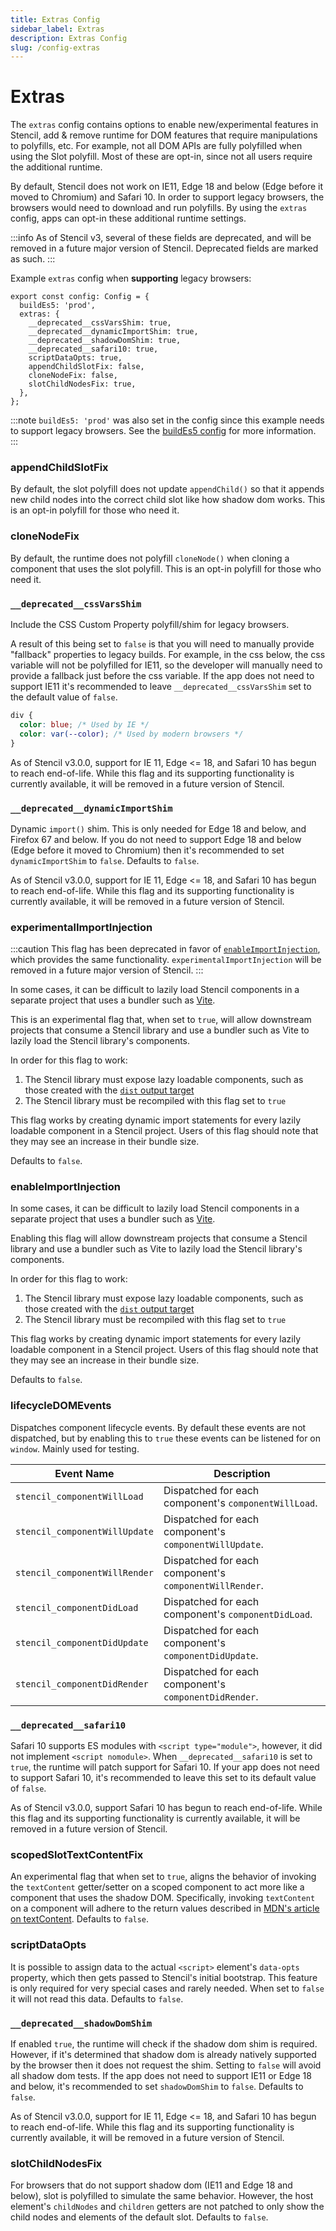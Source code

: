 ```yaml
---
title: Extras Config
sidebar_label: Extras
description: Extras Config
slug: /config-extras
---
```


# Extras

The `extras` config contains options to enable new/experimental features in
Stencil, add & remove runtime for DOM features that require manipulations to
polyfills, etc. For example, not all DOM APIs are fully polyfilled when using
the Slot polyfill. Most of these are opt-in, since not all users require the
additional runtime.

By default, Stencil does not work on IE11, Edge 18 and below (Edge before it
moved to Chromium) and Safari 10. In order to support legacy browsers, the
browsers would need to download and run polyfills. By using the `extras`
config, apps can opt-in these additional runtime settings.

:::info
As of Stencil v3, several of these fields are deprecated, and will be removed in a future major version of Stencil.
Deprecated fields are marked as such.
:::

Example `extras` config when **supporting** legacy browsers:

```tsx
export const config: Config = {
  buildEs5: 'prod',
  extras: {
    __deprecated__cssVarsShim: true,
    __deprecated__dynamicImportShim: true,
    __deprecated__shadowDomShim: true,
    __deprecated__safari10: true,
    scriptDataOpts: true,
    appendChildSlotFix: false,
    cloneNodeFix: false,
    slotChildNodesFix: true,
  },
};
```

:::note
`buildEs5: 'prod'` was also set in the config since this example needs to support legacy browsers. See the [buildEs5 config](./01-overview.md#buildes5) for more information.
:::

### appendChildSlotFix

By default, the slot polyfill does not update `appendChild()` so that it appends new child nodes into the correct child slot like how shadow dom works. This is an opt-in polyfill for those who need it.

### cloneNodeFix

By default, the runtime does not polyfill `cloneNode()` when cloning a component that uses the slot polyfill. This is an opt-in polyfill for those who need it.

### `__deprecated__cssVarsShim`

Include the CSS Custom Property polyfill/shim for legacy browsers.

A result of this being set to `false` is that you will need to manually provide
"fallback" properties to legacy builds. For example, in the css below, the css
variable will not be polyfilled for IE11, so the developer will manually need
to provide a fallback just before the css variable. If the app does not need to
support IE11 it's recommended to leave `__deprecated__cssVarsShim` set to the
default value of `false`.

```css
div {
  color: blue; /* Used by IE */
  color: var(--color); /* Used by modern browsers */
}
```

As of Stencil v3.0.0, support for IE 11, Edge <= 18, and Safari 10 has begun to
reach end-of-life. While this flag and its supporting functionality is
currently available, it will be removed in a future version of Stencil.

### `__deprecated__dynamicImportShim`

Dynamic `import()` shim. This is only needed for Edge 18 and below, and Firefox
67 and below. If you do not need to support Edge 18 and below (Edge before it
moved to Chromium) then it's recommended to set `dynamicImportShim` to `false`.
Defaults to `false`.

As of Stencil v3.0.0, support for IE 11, Edge <= 18, and Safari 10 has begun to
reach end-of-life. While this flag and its supporting functionality is
currently available, it will be removed in a future version of Stencil.

### experimentalImportInjection

:::caution
This flag has been deprecated in favor of [`enableImportInjection`](#enableimportinjection), which provides the same
functionality. `experimentalImportInjection` will be removed in a future major version of Stencil.
:::

In some cases, it can be difficult to lazily load Stencil components in a separate project that uses a bundler such as
[Vite](https://vitejs.dev/).

This is an experimental flag that, when set to `true`, will allow downstream projects that consume a Stencil library
and use a bundler such as Vite to lazily load the Stencil library's components.

In order for this flag to work:

1. The Stencil library must expose lazy loadable components, such as those created with the
   [`dist` output target](../output-targets/dist.md)
2. The Stencil library must be recompiled with this flag set to `true`

This flag works by creating dynamic import statements for every lazily loadable component in a Stencil project.
Users of this flag should note that they may see an increase in their bundle size.

Defaults to `false`.

### enableImportInjection

In some cases, it can be difficult to lazily load Stencil components in a separate project that uses a bundler such as
[Vite](https://vitejs.dev/).

Enabling this flag will allow downstream projects that consume a Stencil library and use a bundler such as Vite to lazily load the Stencil library's components.

In order for this flag to work:

1. The Stencil library must expose lazy loadable components, such as those created with the
   [`dist` output target](../output-targets/dist.md)
2. The Stencil library must be recompiled with this flag set to `true`

This flag works by creating dynamic import statements for every lazily loadable component in a Stencil project.
Users of this flag should note that they may see an increase in their bundle size.

Defaults to `false`.

### lifecycleDOMEvents

Dispatches component lifecycle events. By default these events are not dispatched, but by enabling this to `true` these events can be listened for on `window`. Mainly used for testing.

| Event Name                    | Description                                            |
| ----------------------------- | ------------------------------------------------------ |
| `stencil_componentWillLoad`   | Dispatched for each component's `componentWillLoad`.   |
| `stencil_componentWillUpdate` | Dispatched for each component's `componentWillUpdate`. |
| `stencil_componentWillRender` | Dispatched for each component's `componentWillRender`. |
| `stencil_componentDidLoad`    | Dispatched for each component's `componentDidLoad`.    |
| `stencil_componentDidUpdate`  | Dispatched for each component's `componentDidUpdate`.  |
| `stencil_componentDidRender`  | Dispatched for each component's `componentDidRender`.  |

### `__deprecated__safari10`

Safari 10 supports ES modules with `<script type="module">`, however, it did
not implement `<script nomodule>`. When `__deprecated__safari10` is set to
`true`, the runtime will patch support for Safari 10. If your app does not need
to support Safari 10, it's recommended to leave this set to its default value
of `false`.

As of Stencil v3.0.0, support Safari 10 has begun to reach end-of-life. While
this flag and its supporting functionality is currently available, it will be
removed in a future version of Stencil.

### scopedSlotTextContentFix

An experimental flag that when set to `true`, aligns the behavior of invoking the `textContent` getter/setter on a scoped component to act more like a component that uses the shadow DOM. Specifically, invoking `textContent` on a component will adhere to the return values described in [MDN's article on textContent](https://developer.mozilla.org/en-US/docs/Web/API/Node/textContent#description). Defaults to `false`.

### scriptDataOpts

It is possible to assign data to the actual `<script>` element's `data-opts` property, which then gets passed to Stencil's initial bootstrap. This feature is only required for very special cases and rarely needed. When set to `false` it will not read this data. Defaults to `false`.

### `__deprecated__shadowDomShim`

If enabled `true`, the runtime will check if the shadow dom shim is required.
However, if it's determined that shadow dom is already natively supported by
the browser then it does not request the shim. Setting to `false` will avoid
all shadow dom tests. If the app does not need to support IE11 or Edge 18 and
below, it's recommended to set `shadowDomShim` to `false`. Defaults to `false`.

As of Stencil v3.0.0, support for IE 11, Edge <= 18, and Safari 10 has begun to
reach end-of-life. While this flag and its supporting functionality is
currently available, it will be removed in a future version of Stencil.

### slotChildNodesFix

For browsers that do not support shadow dom (IE11 and Edge 18 and below), slot is polyfilled to simulate the same behavior. However, the host element's `childNodes` and `children` getters are not patched to only show the child nodes and elements of the default slot. Defaults to `false`.
